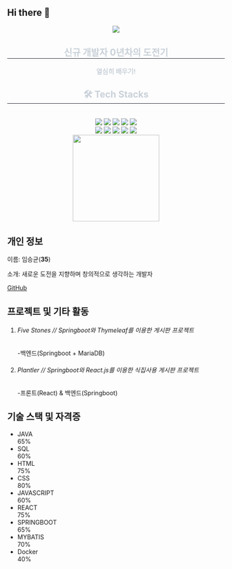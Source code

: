 ## Hi there 👋

<!--
**seungkyunIm/seungkyunIm** is a ✨ _special_ ✨ repository because its `README.md` (this file) appears on your GitHub profile.

Here are some ideas to get you started:

- 🔭 I’m currently working on ...
- 🌱 I’m currently learning ...
- 👯 I’m looking to collaborate on ...
- 🤔 I’m looking for help with ...
- 💬 Ask me about ...
- 📫 How to reach me: ...
- 😄 Pronouns: ...
- ⚡ Fun fact: ...
-->

<div align= "center">
    <img src="https://capsule-render.vercel.app/api?type=rect&color=gradient&height=180&text=안녕하세요%20개발자가%20되고싶은%20신입%20개발자&animation=&fontColor=000000&fontSize=40" />
    </div>
    <div align= "center"> 
    <h2 style="border-bottom: 1px solid #21262d; color: #c9d1d9;"> 신규 개발자 0년차의 도전기 </h2>  
    <div style="font-weight: 700; font-size: 15px; text-align: center; color: #c9d1d9;"> 열심히 배우기! </div> 
    </div>
    <div align= "center">
    <h2 style="border-bottom: 1px solid #21262d; color: #c9d1d9;"> 🛠️ Tech Stacks </h2> <br> 
    <div style="margin: 0 auto; text-align: center;" align= "center"> <img src="https://img.shields.io/badge/Discord-5865F2?style=flat&logo=Discord&logoColor=white">
          <img src="https://img.shields.io/badge/Bootstrap-7952B3?style=flat&logo=Bootstrap&logoColor=white">
          <img src="https://img.shields.io/badge/Github-181717?style=flat&logo=Github&logoColor=white">
          <img src="https://img.shields.io/badge/Java-007396?style=flat&logo=Java&logoColor=white">
          <img src="https://img.shields.io/badge/Javascript-F7DF1E?style=flat&logo=Javascript&logoColor=white">
          <br/><img src="https://img.shields.io/badge/MariaDB-003545?style=flat&logo=MariaDB&logoColor=white">
          <img src="https://img.shields.io/badge/MySQL-4479A1?style=flat&logo=MySQL&logoColor=white">
          <img src="https://img.shields.io/badge/React-61DAFB?style=flat&logo=React&logoColor=white">
          <img src="https://img.shields.io/badge/Spring Boot-6DB33F?style=flat&logo=Spring Boot&logoColor=white">
          <img src="https://img.shields.io/badge/C-A8B9CC?style=flat&logo=C&logoColor=white">
          <br/>
    </div>
    <div align= "center">
      <img height=200 align="center"src="https://github-readme-stats.vercel.app/api/top-langs/?username=seungkyunIm&hide=c%23,powershell,Mathematica,Ruby,Objective-C,Objective-C%2b%2b,Cuda&title_color=61dafb&text_color=ffffff&icon_color=61dafb&bg_color=20232a&langs_count=8&layout=compact&border_color=61dafb&hide_border=true&size_weight=0.5&count_weight=0.5"/>
    </div>
</div>
<div class="row g-5">
    <div class="col-md-6" id="user">
        <h2 class="text-body-emphasis">개인 정보</h2>
        <p class="fs-5 col-md-8 width-100">이름: <span id="name">임승균</span>(<b id="age">35</b>)</p>
        <p class="fs-5 col-md-8 width-100">소개: <span id="desc">새로운 도전을 지향하며 창의적으로 생각하는 개발자</span></p>
    <a href="https://github.com/seungkyunIm" target="_blank" id="github" class="a-margin">GitHub</a></div>
    <div class="col-md-6">
        <h2 class="text-body-emphasis">프로젝트 및 기타 활동</h2>
        <ol id="project"><li>
            <h6>Five Stones // Springboot와 Thymeleaf를 이용한 게시판 프로젝트</h6>
            <p>-백엔드(Springboot + MariaDB)</p>
        </li><li>
            <h6>Plantler // Springboot와 React.js를 이용한 식집사용 게시판 프로젝트</h6>
            <p>-프론트(React) &amp; 백엔드(Springboot)</p>
        </li></ol>
    </div>
    <div class="col-md-12">
        <h2 class="text-body-emphasis">기술 스택 및 자격증</h2>
        <ul class="list-unstyled ps-0" id="skill"><li>JAVA<div class="progress" role="progressbar" aria-label="Example with label" aria-valuenow="65" aria-valuemin="0" aria-valuemax="100">
            <div class="progress-bar" style="width: 65%">65%</div>
        </div></li><li>SQL<div class="progress" role="progressbar" aria-label="Example with label" aria-valuenow="60" aria-valuemin="0" aria-valuemax="100">
            <div class="progress-bar" style="width: 60%">60%</div>
        </div></li><li>HTML<div class="progress" role="progressbar" aria-label="Example with label" aria-valuenow="75" aria-valuemin="0" aria-valuemax="100">
            <div class="progress-bar" style="width: 75%">75%</div>
        </div></li><li>CSS<div class="progress" role="progressbar" aria-label="Example with label" aria-valuenow="80" aria-valuemin="0" aria-valuemax="100">
            <div class="progress-bar" style="width: 80%">80%</div>
        </div></li><li>JAVASCRIPT<div class="progress" role="progressbar" aria-label="Example with label" aria-valuenow="60" aria-valuemin="0" aria-valuemax="100">
            <div class="progress-bar" style="width: 60%">60%</div>
        </div></li><li>REACT<div class="progress" role="progressbar" aria-label="Example with label" aria-valuenow="75" aria-valuemin="0" aria-valuemax="100">
            <div class="progress-bar" style="width: 75%">75%</div>
        </div></li><li>SPRINGBOOT<div class="progress" role="progressbar" aria-label="Example with label" aria-valuenow="65" aria-valuemin="0" aria-valuemax="100">
            <div class="progress-bar" style="width: 65%">65%</div>
        </div></li><li>MYBATIS<div class="progress" role="progressbar" aria-label="Example with label" aria-valuenow="70" aria-valuemin="0" aria-valuemax="100">
            <div class="progress-bar" style="width: 70%">70%</div>
        </div></li><li>Docker<div class="progress" role="progressbar" aria-label="Example with label" aria-valuenow="40" aria-valuemin="0" aria-valuemax="100">
            <div class="progress-bar" style="width: 40%">40%</div>
        </div></li></ul>
    </div>
</div>
